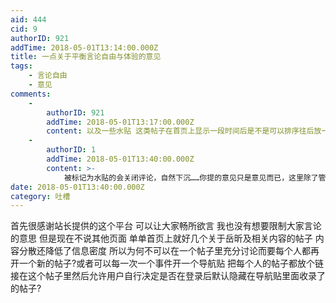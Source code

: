 ```yaml
---
aid: 444
cid: 9
authorID: 921
addTime: 2018-05-01T13:14:00.000Z
title: 一点关于平衡言论自由与体验的意见
tags:
    - 言论自由
    - 意见
comments:
    -
        authorID: 921
        addTime: 2018-05-01T13:17:00.000Z
        content: 以及一些水贴 这类帖子在首页上显示一段时间后是不是可以排序往后放一些?
    -
        authorID: 1
        addTime: 2018-05-01T13:40:00.000Z
        content: >-
            被标记为水贴的会关闭评论，自然下沉……你提的意见只是意见而已，这里除了管理员以外的用户是绝对的平等，内容分散，这个暂时没有很好的办法，好在目前人不多，问题兵不严重。
date: 2018-05-01T13:40:00.000Z
category: 吐槽
---
```


首先很感谢站长提供的这个平台 可以让大家畅所欲言 我也没有想要限制大家言论的意思 但是现在不说其他页面 单单首页上就好几个关于岳昕及相关内容的帖子 内容分散还降低了信息密度 所以为何不可以在一个帖子里充分讨论而要每个人都再开一个新的帖子?或者可以每一次一个事件开一个导航贴 把每个人的帖子都放个链接在这个帖子里然后允许用户自行决定是否在登录后默认隐藏在导航贴里面收录了的帖子?
